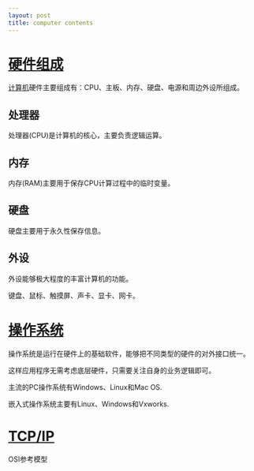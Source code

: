```yaml
---
layout: post
title: computer contents
---
```


# [硬件组成](page/computer)

[计算机](https://baike.baidu.com/item/%E8%AE%A1%E7%AE%97%E6%9C%BA)硬件主要组成有：CPU、主板、内存、硬盘、电源和周边外设所组成。

## 处理器

处理器(CPU)是计算机的核心，主要负责逻辑运算。

## 内存

内存(RAM)主要用于保存CPU计算过程中的临时变量。

## 硬盘

硬盘主要用于永久性保存信息。

## 外设

外设能够极大程度的丰富计算机的功能。

键盘、鼠标、触摸屏、声卡、显卡、网卡。

# [操作系统](page/OS)

操作系统是运行在硬件上的基础软件，能够把不同类型的硬件的对外接口统一。

这样应用程序无需考虑底层硬件，只需要关注自身的业务逻辑即可。

主流的PC操作系统有Windows、Linux和Mac OS.

嵌入式操作系统主要有Linux、Windows和Vxworks.

# [TCP/IP](page/tcp_ip)

OSI参考模型